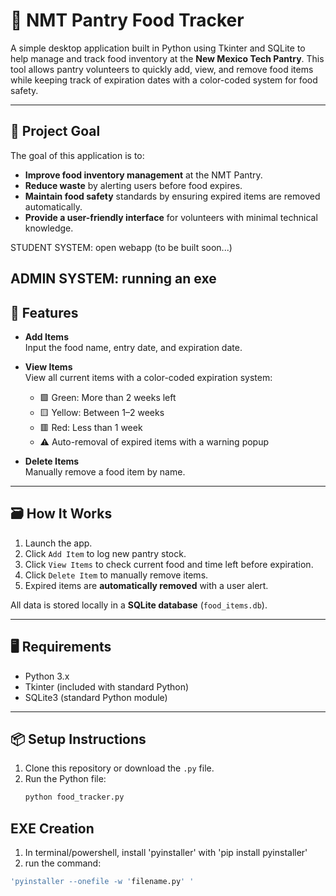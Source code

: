 # 🥫 NMT Pantry Food Tracker

A simple desktop application built in Python using Tkinter and SQLite to help manage and track food inventory at the **New Mexico Tech Pantry**. This tool allows pantry volunteers to quickly add, view, and remove food items while keeping track of expiration dates with a color-coded system for food safety.

---

## 🎯 Project Goal

The goal of this application is to:

- **Improve food inventory management** at the NMT Pantry.
- **Reduce waste** by alerting users before food expires.
- **Maintain food safety** standards by ensuring expired items are removed automatically.
- **Provide a user-friendly interface** for volunteers with minimal technical knowledge.

STUDENT SYSTEM: open webapp (to be built soon...)

ADMIN SYSTEM: running an exe
---

## 🧰 Features

- **Add Items**  
  Input the food name, entry date, and expiration date.

- **View Items**  
  View all current items with a color-coded expiration system:
  - 🟩 Green: More than 2 weeks left
  - 🟨 Yellow: Between 1–2 weeks
  - 🟥 Red: Less than 1 week
  - ⚠️ Auto-removal of expired items with a warning popup

- **Delete Items**  
  Manually remove a food item by name.

---

## 🗃️ How It Works

1. Launch the app.
2. Click `Add Item` to log new pantry stock.
3. Click `View Items` to check current food and time left before expiration.
4. Click `Delete Item` to manually remove items.
5. Expired items are **automatically removed** with a user alert.

All data is stored locally in a **SQLite database** (`food_items.db`).

---

## 🖥️ Requirements

- Python 3.x
- Tkinter (included with standard Python)
- SQLite3 (standard Python module)

---

## 📦 Setup Instructions

1. Clone this repository or download the `.py` file.
2. Run the Python file:
   ```bash
   python food_tracker.py

## EXE Creation

1. In terminal/powershell, install 'pyinstaller' with 'pip install pyinstaller'
2. run the command:
```bash
'pyinstaller --onefile -w 'filename.py' '

